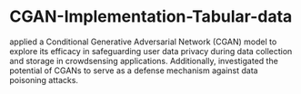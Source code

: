 # CGAN-Implementation-Tabular-data
applied a Conditional Generative Adversarial Network (CGAN) model to explore its efficacy in safeguarding user data privacy during data collection and storage in crowdsensing applications. Additionally, investigated the potential of CGANs to serve as a defense mechanism against data poisoning attacks.
